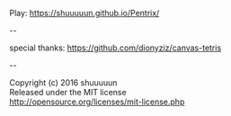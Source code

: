 Play: https://shuuuuun.github.io/Pentrix/

--

special thanks: https://github.com/dionyziz/canvas-tetris

--

Copyright (c) 2016 shuuuuun<br>
Released under the MIT license<br>
http://opensource.org/licenses/mit-license.php
